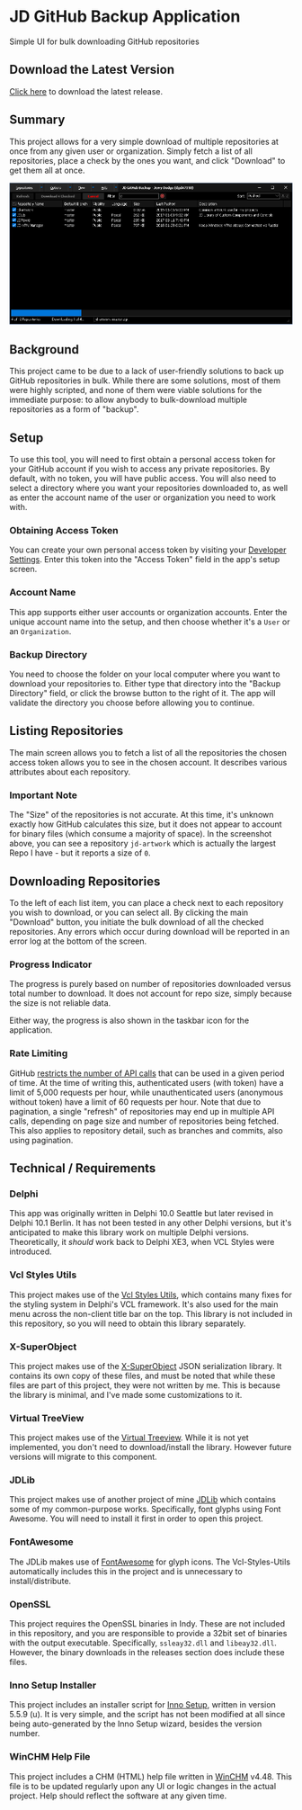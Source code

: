 # JD GitHub Backup Application
Simple UI for bulk downloading GitHub repositories

## Download the Latest Version

[Click here](https://github.com/djjd47130/GitHubBackup/releases) to download the latest release.

## Summary

This project allows for a very simple download of multiple repositories at once from any given user or organization. Simply fetch a list of all repositories, place a check by the ones you want, and click "Download" to get them all at once.

![GitHub backup User Interface](Images/JDGitHubBackupUI.png "JD GitHub backup User Interface")

## Background

This project came to be due to a lack of user-friendly solutions to back up GitHub repositories in bulk. While there are some solutions, most of them were highly scripted, and none of them were viable solutions for the immediate purpose: to allow anybody to bulk-download multiple repositories as a form of "backup". 

## Setup

To use this tool, you will need to first obtain a personal access token for your GitHub account if you wish to access any private repositories. By default, with no token, you will have public access. You will also need to select a directory where you want your repositories downloaded to, as well as enter the account name of the user or organization you need to work with.

### Obtaining Access Token

You can create your own personal access token by visiting your [Developer Settings](https://github.com/settings/tokens). Enter this token into the "Access Token" field in the app's setup screen. 

### Account Name

This app supports either user accounts or organization accounts. Enter the unique account name into the setup, and then choose whether it's a `User` or an `Organization`. 

### Backup Directory

You need to choose the folder on your local computer where you want to download your repositories to. Either type that directory into the "Backup Directory" field, or click the browse button to the right of it. The app will validate the directory you choose before allowing you to continue.

## Listing Repositories

The main screen allows you to fetch a list of all the repositories the chosen access token allows you to see in the chosen account. It describes various attributes about each repository. 

### Important Note

The "Size" of the repositories is not accurate. At this time, it's unknown exactly how GitHub calculates this size, but it does not appear to account for binary files (which consume a majority of space). In the screenshot above, you can see a repository `jd-artwork` which is actually the largest Repo I have - but it reports a size of `0`.

## Downloading Repositories

To the left of each list item, you can place a check next to each repository you wish to download, or you can select all. By clicking the main "Download" button, you initiate the bulk download of all the checked repositories. Any errors which occur during download will be reported in an error log at the bottom of the screen. 

### Progress Indicator

The progress is purely based on number of repositories downloaded versus total number to download. It does not account for repo size, simply because the size is not reliable data. 

Either way, the progress is also shown in the taskbar icon for the application.

### Rate Limiting

GitHub [restricts the number of API calls](https://developer.github.com/v3/#rate-limiting) that can be used in a given period of time. At the time of writing this, authenticated users (with token) have a limit of 5,000 requests per hour, while unauthenticated users (anonymous without token) have a limit of 60 requests per hour. Note that due to pagination, a single "refresh" of repositories may end up in multiple API calls, depending on page size and number of repositories being fetched. This also applies to repository detail, such as branches and commits, also using pagination.

## Technical / Requirements

### Delphi

This app was originally written in Delphi 10.0 Seattle but later revised in Delphi 10.1 Berlin. It has not been tested in any other Delphi versions, but it's anticipated to make this library work on multiple Delphi versions. Theoretically, it *should* work back to Delphi XE3, when VCL Styles were introduced. 

### Vcl Styles Utils

This project makes use of the [Vcl Styles Utils](https://github.com/RRUZ/vcl-styles-utils), which contains many fixes for the styling system in Delphi's VCL framework. It's also used for the main menu across the non-client title bar on the top. This library is not included in this repository, so you will need to obtain this library separately.

### X-SuperObject

This project makes use of the [X-SuperObject](https://github.com/onryldz/x-superobject) JSON serialization library. It contains its own copy of these files, and must be noted that while these files are part of this project, they were not written by me. This is because the library is minimal, and I've made some customizations to it.

### Virtual TreeView

This project makes use of the [Virtual Treeview](https://github.com/Virtual-TreeView/Virtual-TreeView). While it is not yet implemented, you don't need to download/install the library. However future versions will migrate to this component. 

### JDLib

This project makes use of another project of mine [JDLib](https://github.com/djjd47130/JDLib) which contains some of my common-purpose works. Specifically, font glyphs using Font Awesome. You will need to install it first in order to open this project.

### FontAwesome

The JDLib makes use of [FontAwesome](https://fontawesome.com) for glyph icons. The Vcl-Styles-Utils automatically includes this in the project and is unnecessary to install/distribute.

### OpenSSL

This project requires the OpenSSL binaries in Indy. These are not included in this repository, and you are responsible to provide a 32bit set of binaries with the output executable. Specifically, `ssleay32.dll` and `libeay32.dll`. However, the binary downloads in the releases section does include these files. 

### Inno Setup Installer

This project includes an installer script for [Inno Setup](http://www.jrsoftware.org/isinfo.php), written in version 5.5.9 (u). It is very simple, and the script has not been modified at all since being auto-generated by the Inno Setup wizard, besides the version number.

### WinCHM Help File

This project includes a CHM (HTML) help file written in [WinCHM](http://www.softany.com/winchm/) v4.48. This file is to be updated regularly upon any UI or logic changes in the actual project. Help should reflect the software at any given time. 
